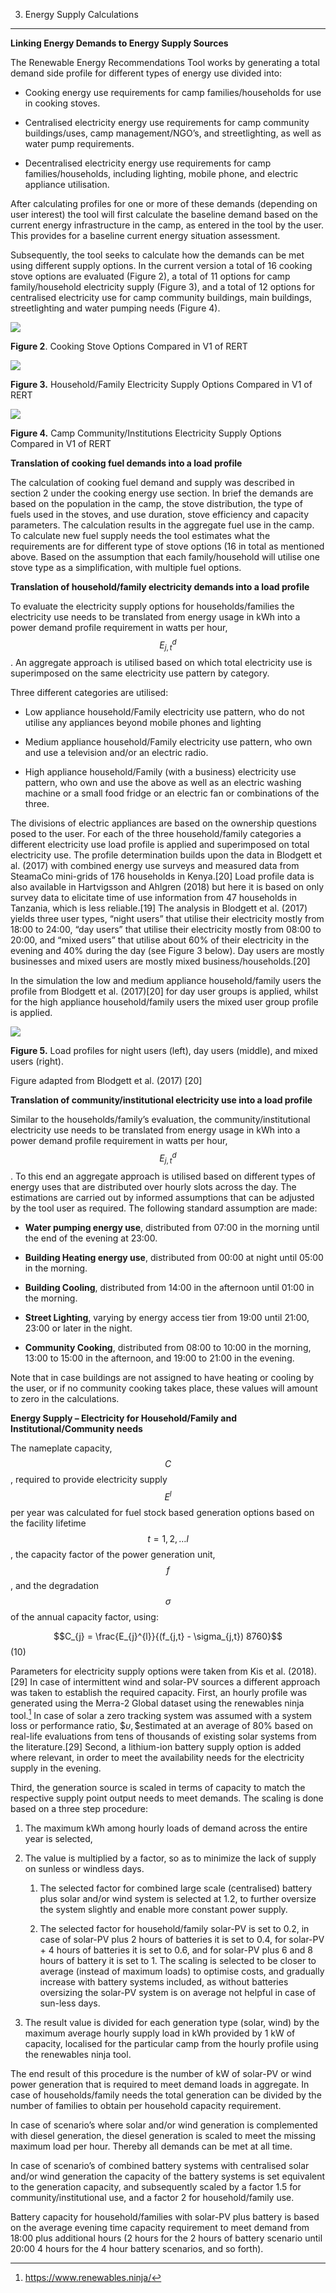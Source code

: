 3. Energy Supply Calculations
-----------------------------

**Linking Energy Demands to Energy Supply Sources**

The Renewable Energy Recommendations Tool works by generating a total demand
side profile for different types of energy use divided into:

-   Cooking energy use requirements for camp families/households for use in
    cooking stoves.

-   Centralised electricity energy use requirements for camp community
    buildings/uses, camp management/NGO’s, and streetlighting, as well as water
    pump requirements.

-   Decentralised electricity energy use requirements for camp
    families/households, including lighting, mobile phone, and electric
    appliance utilisation.

After calculating profiles for one or more of these demands (depending on user
interest) the tool will first calculate the baseline demand based on the current
energy infrastructure in the camp, as entered in the tool by the user. This
provides for a baseline current energy situation assessment.

Subsequently, the tool seeks to calculate how the demands can be met using
different supply options. In the current version a total of 16 cooking stove
options are evaluated (Figure 2), a total of 11 options for camp
family/household electricity supply (Figure 3), and a total of 12 options for
centralised electricity use for camp community buildings, main buildings,
streetlighting and water pumping needs (Figure 4).

![](media/257413c697f48330ed48c34f86ed8d68.png)

**Figure 2**. Cooking Stove Options Compared in V1 of RERT

![](media/1f1d4c173a240ca8b7ee68efd34be35b.png)

**Figure 3.** Household/Family Electricity Supply Options Compared in V1 of RERT

![](media/381c5fc4d80cee8de37d96b45890427e.png)

**Figure 4.** Camp Community/Institutions Electricity Supply Options Compared in
V1 of RERT

**Translation of cooking fuel demands into a load profile**

The calculation of cooking fuel demand and supply was described in section 2
under the cooking energy use section. In brief the demands are based on the
population in the camp, the stove distribution, the type of fuels used in the
stoves, and use duration, stove efficiency and capacity parameters. The
calculation results in the aggregate fuel use in the camp. To calculate new fuel
supply needs the tool estimates what the requirements are for different type of
stove options (16 in total as mentioned above. Based on the assumption that each
family/household will utilise one stove type as a simplification, with multiple
fuel options.

**Translation of household/family electricity demands into a load profile**

To evaluate the electricity supply options for households/families the
electricity use needs to be translated from energy usage in kWh into a power
demand profile requirement in watts per hour, $$E_{j,t}^{d}$$. An aggregate
approach is utilised based on which total electricity use is superimposed on the
same electricity use pattern by category.

Three different categories are utilised:

-   Low appliance household/Family electricity use pattern, who do not utilise
    any appliances beyond mobile phones and lighting

-   Medium appliance household/Family electricity use pattern, who own and use a
    television and/or an electric radio.

-   High appliance household/Family (with a business) electricity use pattern,
    who own and use the above as well as an electric washing machine or a small
    food fridge or an electric fan or combinations of the three.

The divisions of electric appliances are based on the ownership questions posed
to the user. For each of the three household/family categories a different
electricity use load profile is applied and superimposed on total electricity
use. The profile determination builds upon the data in Blodgett et al. (2017)
with combined energy use surveys and measured data from SteamaCo mini-grids of
176 households in Kenya.[20] Load profile data is also available in Hartvigsson
and Ahlgren (2018) but here it is based on only survey data to elicitate time of
use information from 47 households in Tanzania, which is less reliable.[19] The
analysis in Blodgett et al. (2017) yields three user types, “night users” that
utilise their electricity mostly from 18:00 to 24:00, “day users” that utilise
their electricity mostly from 08:00 to 20:00, and “mixed users” that utilise
about 60% of their electricity in the evening and 40% during the day (see Figure
3 below). Day users are mostly businesses and mixed users are mostly mixed
business/households.[20]

In the simulation the low and medium appliance household/family users the
profile from Blodgett et al. (2017)[20] for day user groups is applied, whilst
for the high appliance household/family users the mixed user group profile is
applied.

![](media/cc3d2e80eabd500c004105aa65ae3212.png)

**Figure 5.** Load profiles for night users (left), day users (middle), and
mixed users (right).

Figure adapted from Blodgett et al. (2017) [20]

**Translation of community/institutional electricity use into a load profile**

Similar to the households/family’s evaluation, the community/institutional
electricity use needs to be translated from energy usage in kWh into a power
demand profile requirement in watts per hour, $$E_{j,t}^{d}$$. To this end an
aggregate approach is utilised based on different types of energy uses that are
distributed over hourly slots across the day. The estimations are carried out by
informed assumptions that can be adjusted by the tool user as required. The
following standard assumption are made:

-   **Water pumping energy use**, distributed from 07:00 in the morning until
    the end of the evening at 23:00.

-   **Building Heating energy use**, distributed from 00:00 at night until 05:00
    in the morning.

-   **Building Cooling**, distributed from 14:00 in the afternoon until 01:00 in
    the morning.

-   **Street Lighting**, varying by energy access tier from 19:00 until 21:00,
    23:00 or later in the night.

-   **Community Cooking**, distributed from 08:00 to 10:00 in the morning, 13:00
    to 15:00 in the afternoon, and 19:00 to 21:00 in the evening.

Note that in case buildings are not assigned to have heating or cooling by the
user, or if no community cooking takes place, these values will amount to zero
in the calculations.

**Energy Supply – Electricity for Household/Family and Institutional/Community
needs**

The nameplate capacity, $$C$$, required to provide electricity supply $$E^{l}$$
per year was calculated for fuel stock based generation options based on the
facility lifetime $$t = 1,2,\ldots l$$, the capacity factor of the power
generation unit, $$f$$, and the degradation $$\sigma$$ of the annual capacity
factor, using:

$$C_{j} = \frac{E_{j}^{l}}{(f_{j,t} - \sigma_{j,t}) 8760}$$ (10)

Parameters for electricity supply options were taken from Kis et al. (2018).[29]
In case of intermittent wind and solar-PV sources a different approach was taken
to establish the required capacity. First, an hourly profile was generated using
the Merra-2 Global dataset using the renewables ninja tool.[^2] In case of solar
a zero tracking system was assumed with a system loss or performance ratio,
$$\upsilon,\$$estimated at an average of 80% based on real-life evaluations from
tens of thousands of existing solar systems from the literature.[29] Second, a
lithium-ion battery supply option is added where relevant, in order to meet the
availability needs for the electricity supply in the evening.

[^2]: <https://www.renewables.ninja/>

Third, the generation source is scaled in terms of capacity to match the
respective supply point output needs to meet demands. The scaling is done based
on a three step procedure:

1.  The maximum kWh among hourly loads of demand across the entire year is
    selected,

2.  The value is multiplied by a factor, so as to minimize the lack of supply on
    sunless or windless days.

    1.  The selected factor for combined large scale (centralised) battery plus
        solar and/or wind system is selected at 1.2, to further oversize the
        system slightly and enable more constant power supply.

    2.  The selected factor for household/family solar-PV is set to 0.2, in case
        of solar-PV plus 2 hours of batteries it is set to 0.4, for solar-PV + 4
        hours of batteries it is set to 0.6, and for solar-PV plus 6 and 8 hours
        of battery it is set to 1. The scaling is selected to be closer to
        average (instead of maximum loads) to optimise costs, and gradually
        increase with battery systems included, as without batteries oversizing
        the solar-PV system is on average not helpful in case of sun-less days.

3.  The result value is divided for each generation type (solar, wind) by the
    maximum average hourly supply load in kWh provided by 1 kW of capacity,
    localised for the particular camp from the hourly profile using the
    renewables ninja tool.

The end result of this procedure is the number of kW of solar-PV or wind power
generation that is required to meet demand loads in aggregate. In case of
households/family needs the total generation can be divided by the number of
families to obtain per household capacity requirement.

In case of scenario’s where solar and/or wind generation is complemented with
diesel generation, the diesel generation is scaled to meet the missing maximum
load per hour. Thereby all demands can be met at all time.

In case of scenario’s of combined battery systems with centralised solar and/or
wind generation the capacity of the battery systems is set equivalent to the
generation capacity, and subsequently scaled by a factor 1.5 for
community/institutional use, and a factor 2 for household/family use.

Battery capacity for household/families with solar-PV plus battery is based on
the average evening time capacity requirement to meet demand from 18:00 plus
additional hours (2 hours for the 2 hours of battery scenario until 20:00 4
hours for the 4 hour battery scenarios, and so forth).